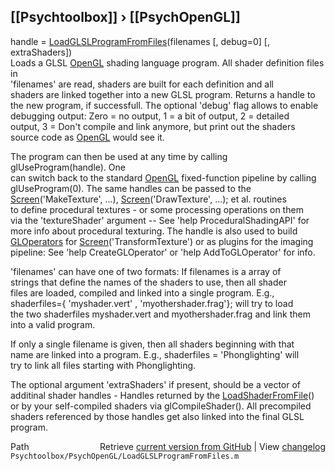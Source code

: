 ## [[Psychtoolbox]] &#8250; [[PsychOpenGL]]

handle = [LoadGLSLProgramFromFiles](LoadGLSLProgramFromFiles)(filenames [, debug=0] [, extraShaders])  
Loads a GLSL [OpenGL](OpenGL) shading language program. All shader definition files in  
'filenames' are read, shaders are built for each definition and all  
shaders are linked together into a new GLSL program. Returns a handle to  
the new program, if successfull. The optional 'debug' flag allows to enable  
debugging output: Zero = no output, 1 = a bit of output, 2 = detailed  
output, 3 = Don't compile and link anymore, but print out the shaders  
source code as [OpenGL](OpenGL) would see it.  
  
The program can then be used at any time by calling glUseProgram(handle). One  
can switch back to the standard [OpenGL](OpenGL) fixed-function pipeline by calling  
glUseProgram(0). The same handles can be passed to the  
[Screen](Screen)('MakeTexture', ...), [Screen](Screen)('DrawTexture', ...); et al. routines  
to define procedural textures - or some processing operations on them  
via the  'textureShader' argument -- See 'help ProceduralShadingAPI' for  
more info about procedural texturing. The handle is also used to build  
[GLOperators](GLOperators) for [Screen](Screen)('TransformTexture') or as plugins for the imaging  
pipeline: See 'help CreateGLOperator' or 'help AddToGLOperator' for info.  
  
'filenames' can have one of two formats: If filenames is a array of  
strings that define the names of the shaders to use, then all shader  
files are loaded, compiled and linked into a single program. E.g.,  
shaderfiles={ 'myshader.vert' , 'myothershader.frag'}; will try to load  
the two shaderfiles myshader.vert and myothershader.frag and link them  
into a valid program.  
  
If only a single filename is given, then all shaders beginning with that  
name are linked into a program. E.g., shaderfiles = 'Phonglighting' will  
try to link all files starting with Phonglighting.  
  
The optional argument 'extraShaders' if present, should be a vector of  
additinal shader handles - Handles returned by the [LoadShaderFromFile](LoadShaderFromFile)()  
or by your self-compiled shaders via glCompileShader(). All precompiled  
shaders referenced by those handles get also linked into the final GLSL  
program.  




<div class="code_header" style="text-align:right;">
  <span style="float:left;">Path&nbsp;&nbsp;</span> <span class="counter">Retrieve <a href=
  "https://raw.github.com/Psychtoolbox-3/Psychtoolbox-3/beta/Psychtoolbox/PsychOpenGL/LoadGLSLProgramFromFiles.m">current version from GitHub</a> | View <a href=
  "https://github.com/Psychtoolbox-3/Psychtoolbox-3/commits/beta/Psychtoolbox/PsychOpenGL/LoadGLSLProgramFromFiles.m">changelog</a></span>
</div>
<div class="code">
  <code>Psychtoolbox/PsychOpenGL/LoadGLSLProgramFromFiles.m</code>
</div>

